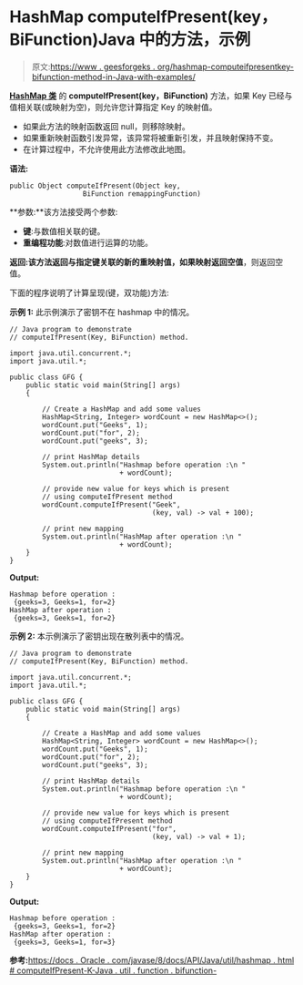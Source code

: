# HashMap computeIfPresent(key，BiFunction)Java 中的方法，示例

> 原文:[https://www . geesforgeks . org/hashmap-computeifpresentkey-bifunction-method-in-Java-with-examples/](https://www.geeksforgeeks.org/hashmap-computeifpresentkey-bifunction-method-in-java-with-examples/)

**[HashMap 类](https://www.geeksforgeeks.org/java-util-hashmap-in-java-with-examples/)** 的 **computeIfPresent(key，BiFunction)** 方法，如果 Key 已经与值相关联(或映射为空)，则允许您计算指定 Key 的映射值。

*   如果此方法的映射函数返回 null，则移除映射。
*   如果重新映射函数引发异常，该异常将被重新引发，并且映射保持不变。
*   在计算过程中，不允许使用此方法修改此地图。

**语法:**

```
public Object computeIfPresent(Object key,
                  BiFunction remappingFunction)
```

**参数:**该方法接受两个参数:

*   **键**:与数值相关联的键。
*   **重编程功能**:对数值进行运算的功能。

**返回:**该方法返回与指定键关联的**新的重映射值，如果映射返回空值**，则返回空值。

下面的程序说明了计算呈现(键，双功能)方法:

**示例 1:** 此示例演示了密钥不在 hashmap 中的情况。

```
// Java program to demonstrate
// computeIfPresent(Key, BiFunction) method.

import java.util.concurrent.*;
import java.util.*;

public class GFG {
    public static void main(String[] args)
    {

        // Create a HashMap and add some values
        HashMap<String, Integer> wordCount = new HashMap<>();
        wordCount.put("Geeks", 1);
        wordCount.put("for", 2);
        wordCount.put("geeks", 3);

        // print HashMap details
        System.out.println("Hashmap before operation :\n "
                           + wordCount);

        // provide new value for keys which is present
        // using computeIfPresent method
        wordCount.computeIfPresent("Geek",
                                   (key, val) -> val + 100);

        // print new mapping
        System.out.println("HashMap after operation :\n "
                           + wordCount);
    }
}
```

**Output:**

```
Hashmap before operation :
 {geeks=3, Geeks=1, for=2}
HashMap after operation :
 {geeks=3, Geeks=1, for=2}

```

**示例 2:** 本示例演示了密钥出现在散列表中的情况。

```
// Java program to demonstrate
// computeIfPresent(Key, BiFunction) method.

import java.util.concurrent.*;
import java.util.*;

public class GFG {
    public static void main(String[] args)
    {

        // Create a HashMap and add some values
        HashMap<String, Integer> wordCount = new HashMap<>();
        wordCount.put("Geeks", 1);
        wordCount.put("for", 2);
        wordCount.put("geeks", 3);

        // print HashMap details
        System.out.println("Hashmap before operation :\n "
                           + wordCount);

        // provide new value for keys which is present
        // using computeIfPresent method
        wordCount.computeIfPresent("for",
                                   (key, val) -> val + 1);

        // print new mapping
        System.out.println("HashMap after operation :\n "
                           + wordCount);
    }
}
```

**Output:**

```
Hashmap before operation :
 {geeks=3, Geeks=1, for=2}
HashMap after operation :
 {geeks=3, Geeks=1, for=3}

```

**参考:**[https://docs . Oracle . com/javase/8/docs/API/Java/util/hashmap . html # computeIfPresent-K-Java . util . function . bifunction-](https://docs.oracle.com/javase/8/docs/api/java/util/HashMap.html#computeIfPresent-K-java.util.function.BiFunction-)